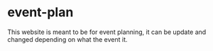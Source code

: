 # event-plan
This website is meant to be for event planning, it can be update and changed depending on what the event it.
